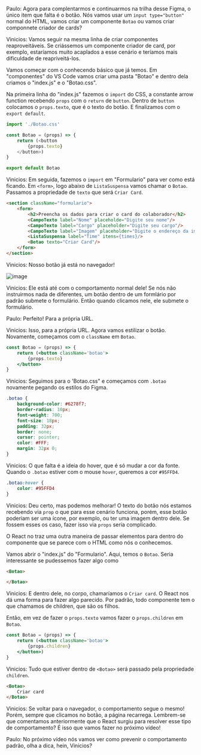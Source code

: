 Paulo: Agora para complentarmos e continuarmos na trilha desse Figma, o único item que falta é o botão. Nós vamos usar um `input type="button"` normal do HTML, vamos criar um componente `Botao` ou vamos criar componnete criador de cards?

Vinicios: Vamos seguir na mesma linha de criar componentes reaproveitáveis. Se criássemos um componente criador de card, por exemplo, estaríamos muito acaplados a esse cenário e teríamos mais dificuldade de reapriveitá-los.

Vamos começar com o conhecendo básico que já temos. Em "componentes" do VS Code vamos criar uma pasta "Botao" e dentro dela criamos o "index.js" e o "Botao.css".

Na primeira linha do "index.js" fazemos o `import` do CSS, a constante arrow function recebendo `props` com o `return` de `button`. Dentro de `button` colocamos o `props.texto`, que é o texto do botão. E finalizamos com o `export default`.

``` javascript
import './Botao.css'

const Botao = (props) => {
    return (<button
        {props.texto}
    </button>)
}

export default Botao
```
Vinicios: Em seguida, fazemos o `import` em "Formulario" para ver como está ficando. Em `<form>`, logo abaixo de `ListaSuspensa` vamos chamar o `Botao`. Passamos a propriedade de `texto` que será `Criar Card`.

``` html
<section className="formulario">
    <form>
        <h2>Preencha os dados para criar o card do colaborador</h2>
        <CampoTexto label="Nome" placeholde="Digite seu nome"/>
        <CampoTexto label="Cargo" placeholder="Digite seu cargo"/>
        <CampoTexto label="Imagem" placeholder="Digite o endereço da imagem"/>
        <ListaSuspensa label="Time" itens={times}/>
        <Botao texto="Criar Card"/>
    </form>
</section>
```
Vinicios: Nosso botão já está no navegador!

![image](https://github.com/AndreCoutinhom/alura_react_course/assets/91290799/325762e3-42c4-4abc-ad7f-ba9f7a612600)

Vinicios: Ele está até com o comportamento normal dele! Se nós não instruirmos nada de diferentes, um botão dentro de um formlário por padrão submete o formulário. Então quando clicamos nele, ele submete o formulário.

Paulo: Perfeito! Para a própria URL.

Vinicios: Isso, para a própria URL. Agora vamos estilizar o botão. Novamente, começamos com o `className` em `Botao`.

``` jsx
const Botao = (props) => {
    return (<button className='botao'>
        {props.texto}
    </button>
}
```
Vinicios: Seguimos para o 'Botao.css" e começamos com `.botao` novamente pegando os estilos do Figma.

``` css
.botao {
    background-color: #6278f7;
    border-radius: 10px;
    font-weight: 700;
    font-size: 18px;
    padding: 32px;
    border: none; 
    cursor: pointer;
    color: #FFF;
    margin: 32px 0;
}
```
Vinicios: O que falta é a ideia do hover, que é só mudar a cor da fonte. Quando o `.botao` estiver com o mouse `hover`, queremos a cor `#95FFD4`.

``` css
.botao:hover {
    color: #95FFD4
}
```
Vinicios: Deu certo, mas podemos melhorar! O texto do botão nós estamos recebendo via `prop` o que para esse cenário funciona, porém, esse botão poderiam ser uma ícone, por exemplo, ou ter uma imagem dentro dele. Se fossem esses os caso, fazer isso via `props` seria complicado.

O React no traz uma outra maneira de passar elementos para dentro do componente que se parece com o HTML como nós o conhecemos.

Vamos abrir o "index.js" do "Formulario". Aqui, temos o `Botao`. Seria interessante se pudessemos fazer algo como

``` html
<Botao>

</Botao>
```
Vinicios: E dentro dele, no corpo, chamaríamos o `Criar card`. O React nos dá uma forma para fazer algo parecido. Por padrão, todo componente tem o que chamamos de children, que são os filhos.

Então, em vez de fazer o `props.texto` vamos fazer o `props.children` em `Botao`.

``` jsx
const Botao = (props) => {
    return (<button className='botao'>
        {props.children} 
    </button>)
}
```
Vinicios: Tudo que estiver dentro de `<Botao>` será passado pela propriedade `children`.

``` html
<Botao>
    Criar card
</Botao>
```
Vinicios: Se voltar para o navegador, o comportamento segue o mesmo! Porém, sempre que clicamos no botão, a página recarrega. Lembrem-se que comentamos anteriormente que o React surgiu para resolver esse tipo de comportamento? É isso que vamos fazer no próximo vídeo!

Paulo: No próximo vídeo nós vamos ver como prevenir o comportamento padrão, olha a dica, hein, Vinicios?
